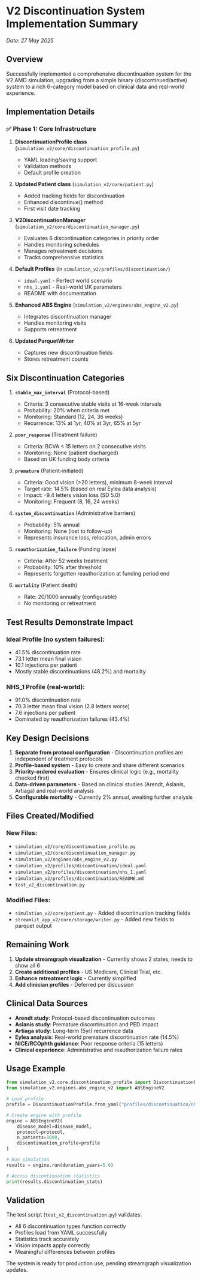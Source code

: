 # V2 Discontinuation System Implementation Summary
*Date: 27 May 2025*

## Overview

Successfully implemented a comprehensive discontinuation system for the V2 AMD simulation, upgrading from a simple binary (discontinued/active) system to a rich 6-category model based on clinical data and real-world experience.

## Implementation Details

### ✅ **Phase 1: Core Infrastructure**

1. **DiscontinuationProfile class** (`simulation_v2/core/discontinuation_profile.py`)
   - YAML loading/saving support
   - Validation methods
   - Default profile creation

2. **Updated Patient class** (`simulation_v2/core/patient.py`)
   - Added tracking fields for discontinuation
   - Enhanced discontinue() method
   - First visit date tracking

3. **V2DiscontinuationManager** (`simulation_v2/core/discontinuation_manager.py`)
   - Evaluates 6 discontinuation categories in priority order
   - Handles monitoring schedules
   - Manages retreatment decisions
   - Tracks comprehensive statistics

4. **Default Profiles** (in `simulation_v2/profiles/discontinuation/`)
   - `ideal.yaml` - Perfect world scenario
   - `nhs_1.yaml` - Real-world UK parameters
   - README with documentation

5. **Enhanced ABS Engine** (`simulation_v2/engines/abs_engine_v2.py`)
   - Integrates discontinuation manager
   - Handles monitoring visits
   - Supports retreatment

6. **Updated ParquetWriter** 
   - Captures new discontinuation fields
   - Stores retreatment counts

## Six Discontinuation Categories

1. **`stable_max_interval`** (Protocol-based)
   - Criteria: 3 consecutive stable visits at 16-week intervals
   - Probability: 20% when criteria met
   - Monitoring: Standard (12, 24, 36 weeks)
   - Recurrence: 13% at 1yr, 40% at 3yr, 65% at 5yr

2. **`poor_response`** (Treatment failure)
   - Criteria: BCVA < 15 letters on 2 consecutive visits
   - Monitoring: None (patient discharged)
   - Based on UK funding body criteria

3. **`premature`** (Patient-initiated)
   - Criteria: Good vision (>20 letters), minimum 8-week interval
   - Target rate: 14.5% (based on real Eylea data analysis)
   - Impact: -9.4 letters vision loss (SD 5.0)
   - Monitoring: Frequent (8, 16, 24 weeks)

4. **`system_discontinuation`** (Administrative barriers)
   - Probability: 5% annual
   - Monitoring: None (lost to follow-up)
   - Represents insurance loss, relocation, admin errors

5. **`reauthorization_failure`** (Funding lapse)
   - Criteria: After 52 weeks treatment
   - Probability: 10% after threshold
   - Represents forgotten reauthorization at funding period end

6. **`mortality`** (Patient death)
   - Rate: 20/1000 annually (configurable)
   - No monitoring or retreatment

## Test Results Demonstrate Impact

### Ideal Profile (no system failures):
- 41.5% discontinuation rate
- 73.1 letter mean final vision
- 10.1 injections per patient
- Mostly stable discontinuations (48.2%) and mortality

### NHS_1 Profile (real-world):
- 91.0% discontinuation rate
- 70.3 letter mean final vision (2.8 letters worse)
- 7.6 injections per patient
- Dominated by reauthorization failures (43.4%)

## Key Design Decisions

1. **Separate from protocol configuration** - Discontinuation profiles are independent of treatment protocols
2. **Profile-based system** - Easy to create and share different scenarios
3. **Priority-ordered evaluation** - Ensures clinical logic (e.g., mortality checked first)
4. **Data-driven parameters** - Based on clinical studies (Arendt, Aslanis, Artiaga) and real-world analysis
5. **Configurable mortality** - Currently 2% annual, awaiting further analysis

## Files Created/Modified

### New Files:
- `simulation_v2/core/discontinuation_profile.py`
- `simulation_v2/core/discontinuation_manager.py`
- `simulation_v2/engines/abs_engine_v2.py`
- `simulation_v2/profiles/discontinuation/ideal.yaml`
- `simulation_v2/profiles/discontinuation/nhs_1.yaml`
- `simulation_v2/profiles/discontinuation/README.md`
- `test_v2_discontinuation.py`

### Modified Files:
- `simulation_v2/core/patient.py` - Added discontinuation tracking fields
- `streamlit_app_v2/core/storage/writer.py` - Added new fields to parquet output

## Remaining Work

1. **Update streamgraph visualization** - Currently shows 2 states, needs to show all 6
2. **Create additional profiles** - US Medicare, Clinical Trial, etc.
3. **Enhance retreatment logic** - Currently simplified
4. **Add clinician profiles** - Deferred per discussion

## Clinical Data Sources

- **Arendt study**: Protocol-based discontinuation outcomes
- **Aslanis study**: Premature discontinuation and PED impact  
- **Artiaga study**: Long-term (5yr) recurrence data
- **Eylea analysis**: Real-world premature discontinuation rate (14.5%)
- **NICE/RCOphth guidance**: Poor response criteria (15 letters)
- **Clinical experience**: Administrative and reauthorization failure rates

## Usage Example

```python
from simulation_v2.core.discontinuation_profile import DiscontinuationProfile
from simulation_v2.engines.abs_engine_v2 import ABSEngineV2

# Load profile
profile = DiscontinuationProfile.from_yaml("profiles/discontinuation/nhs_1.yaml")

# Create engine with profile
engine = ABSEngineV2(
    disease_model=disease_model,
    protocol=protocol,
    n_patients=1000,
    discontinuation_profile=profile
)

# Run simulation
results = engine.run(duration_years=5.0)

# Access discontinuation statistics
print(results.discontinuation_stats)
```

## Validation

The test script (`test_v2_discontinuation.py`) validates:
- All 6 discontinuation types function correctly
- Profiles load from YAML successfully
- Statistics track accurately
- Vision impacts apply correctly
- Meaningful differences between profiles

The system is ready for production use, pending streamgraph visualization updates.